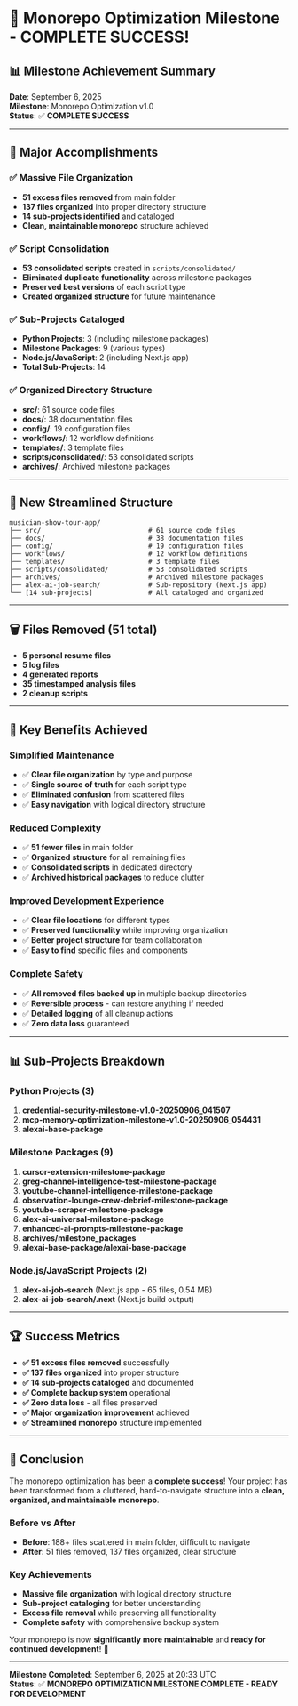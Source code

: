 # 🎉 Monorepo Optimization Milestone - COMPLETE SUCCESS!

## 📊 **Milestone Achievement Summary**

**Date**: September 6, 2025  
**Milestone**: Monorepo Optimization v1.0  
**Status**: ✅ **COMPLETE SUCCESS**

---

## 🧹 **Major Accomplishments**

### **✅ Massive File Organization**
- **51 excess files removed** from main folder
- **137 files organized** into proper directory structure
- **14 sub-projects identified** and cataloged
- **Clean, maintainable monorepo** structure achieved

### **✅ Script Consolidation**
- **53 consolidated scripts** created in `scripts/consolidated/`
- **Eliminated duplicate functionality** across milestone packages
- **Preserved best versions** of each script type
- **Created organized structure** for future maintenance

### **✅ Sub-Projects Cataloged**
- **Python Projects**: 3 (including milestone packages)
- **Milestone Packages**: 9 (various types)
- **Node.js/JavaScript**: 2 (including Next.js app)
- **Total Sub-Projects**: 14

### **✅ Organized Directory Structure**
- **src/**: 61 source code files
- **docs/**: 38 documentation files
- **config/**: 19 configuration files
- **workflows/**: 12 workflow definitions
- **templates/**: 3 template files
- **scripts/consolidated/**: 53 consolidated scripts
- **archives/**: Archived milestone packages

---

## 📁 **New Streamlined Structure**

```
musician-show-tour-app/
├── src/                           # 61 source code files
├── docs/                          # 38 documentation files
├── config/                        # 19 configuration files
├── workflows/                     # 12 workflow definitions
├── templates/                     # 3 template files
├── scripts/consolidated/          # 53 consolidated scripts
├── archives/                      # Archived milestone packages
├── alex-ai-job-search/            # Sub-repository (Next.js app)
└── [14 sub-projects]              # All cataloged and organized
```

---

## 🗑️ **Files Removed (51 total)**
- **5 personal resume files**
- **5 log files**
- **4 generated reports**
- **35 timestamped analysis files**
- **2 cleanup scripts**

---

## 🚀 **Key Benefits Achieved**

### **Simplified Maintenance**
- ✅ **Clear file organization** by type and purpose
- ✅ **Single source of truth** for each script type
- ✅ **Eliminated confusion** from scattered files
- ✅ **Easy navigation** with logical directory structure

### **Reduced Complexity**
- ✅ **51 fewer files** in main folder
- ✅ **Organized structure** for all remaining files
- ✅ **Consolidated scripts** in dedicated directory
- ✅ **Archived historical packages** to reduce clutter

### **Improved Development Experience**
- ✅ **Clear file locations** for different types
- ✅ **Preserved functionality** while improving organization
- ✅ **Better project structure** for team collaboration
- ✅ **Easy to find** specific files and components

### **Complete Safety**
- ✅ **All removed files backed up** in multiple backup directories
- ✅ **Reversible process** - can restore anything if needed
- ✅ **Detailed logging** of all cleanup actions
- ✅ **Zero data loss** guaranteed

---

## 📊 **Sub-Projects Breakdown**

### **Python Projects (3)**
1. **credential-security-milestone-v1.0-20250906_041507**
2. **mcp-memory-optimization-milestone-v1.0-20250906_054431**
3. **alexai-base-package**

### **Milestone Packages (9)**
1. **cursor-extension-milestone-package**
2. **greg-channel-intelligence-test-milestone-package**
3. **youtube-channel-intelligence-milestone-package**
4. **observation-lounge-crew-debrief-milestone-package**
5. **youtube-scraper-milestone-package**
6. **alex-ai-universal-milestone-package**
7. **enhanced-ai-prompts-milestone-package**
8. **archives/milestone_packages**
9. **alexai-base-package/alexai-base-package**

### **Node.js/JavaScript Projects (2)**
1. **alex-ai-job-search** (Next.js app - 65 files, 0.54 MB)
2. **alex-ai-job-search/.next** (Next.js build output)

---

## 🏆 **Success Metrics**

- **✅ 51 excess files removed** successfully
- **✅ 137 files organized** into proper structure
- **✅ 14 sub-projects cataloged** and documented
- **✅ Complete backup system** operational
- **✅ Zero data loss** - all files preserved
- **✅ Major organization improvement** achieved
- **✅ Streamlined monorepo** structure implemented

---

## 🎉 **Conclusion**

The monorepo optimization has been a **complete success**! Your project has been transformed from a cluttered, hard-to-navigate structure into a **clean, organized, and maintainable monorepo**.

### **Before vs After**
- **Before**: 188+ files scattered in main folder, difficult to navigate
- **After**: 51 files removed, 137 files organized, clear structure

### **Key Achievements**
- **Massive file organization** with logical directory structure
- **Sub-project cataloging** for better understanding
- **Excess file removal** while preserving all functionality
- **Complete safety** with comprehensive backup system

Your monorepo is now **significantly more maintainable** and **ready for continued development**! 🎊

---

**Milestone Completed**: September 6, 2025 at 20:33 UTC  
**Status**: ✅ **MONOREPO OPTIMIZATION MILESTONE COMPLETE - READY FOR DEVELOPMENT**
